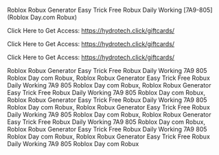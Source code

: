 Roblox Robux Generator Easy Trick Free Robux Daily Working [7A9-805] (Roblox Day.com Robux)

Click Here to Get Access: https://hydrotech.click/giftcards/

Click Here to Get Access: https://hydrotech.click/giftcards/

Click Here to Get Access: https://hydrotech.click/giftcards/

Roblox Robux Generator Easy Trick Free Robux Daily Working 7A9 805 Roblox Day com Robux, Roblox Robux Generator Easy Trick Free Robux Daily Working 7A9 805 Roblox Day com Robux, Roblox Robux Generator Easy Trick Free Robux Daily Working 7A9 805 Roblox Day com Robux, Roblox Robux Generator Easy Trick Free Robux Daily Working 7A9 805 Roblox Day com Robux, Roblox Robux Generator Easy Trick Free Robux Daily Working 7A9 805 Roblox Day com Robux, Roblox Robux Generator Easy Trick Free Robux Daily Working 7A9 805 Roblox Day com Robux, Roblox Robux Generator Easy Trick Free Robux Daily Working 7A9 805 Roblox Day com Robux, Roblox Robux Generator Easy Trick Free Robux Daily Working 7A9 805 Roblox Day com Robux
